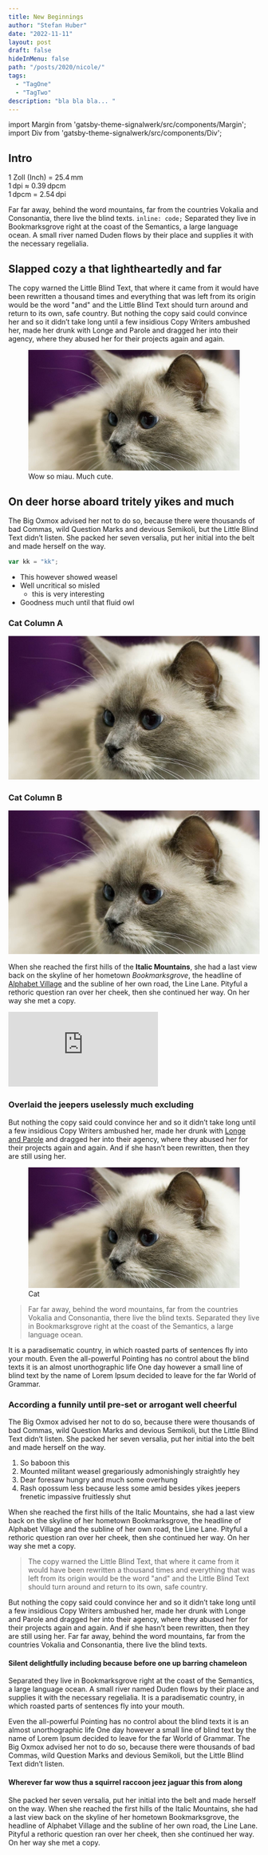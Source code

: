 ```yaml
---
title: New Beginnings
author: "Stefan Huber"
date: "2022-11-11"
layout: post
draft: false
hideInMenu: false
path: "/posts/2020/nicole/"
tags:
  - "TagOne"
  - "TagTwo"
description: "bla bla bla... "
---
```


import Margin from 'gatsby-theme-signalwerk/src/components/Margin';
import Div from 'gatsby-theme-signalwerk/src/components/Div';





## Intro

<Margin>

1 Zoll (Inch) = 25.4 mm  
1 dpi ≈ 0.39 dpcm  
1 dpcm = 2.54 dpi  

</Margin>

Far far away, behind the word mountains, far from the countries Vokalia and
Consonantia, there live the blind texts. `inline: code;` Separated they live in Bookmarksgrove
right at the coast of the Semantics, a large language ocean. A small river named
Duden flows by their place and supplies it with the necessary regelialia.


## Slapped cozy a that lightheartedly and far

The copy warned the Little Blind Text, that where it came from it would have
been rewritten a thousand times and everything that was left from its origin
would be the word "and" and the Little Blind Text should turn around and return
to its own, safe country. But nothing the copy said could convince her and so it
didn’t take long until a few insidious Copy Writers ambushed her, made her drunk
with Longe and Parole and dragged her into their agency, where they abused her
for their projects again and again.

<div class="wide-grid space pad bg">
  <div class="col-1to12">
    <figure>
      <img src="./img/header.jpg" alt="mobile screen vs. desktop screen" />
      <figcaption>Wow so miau. Much cute.</figcaption>
    </figure>
  </div>
</div>







## On deer horse aboard tritely yikes and much

The Big Oxmox advised her not to do so, because there were thousands of bad
Commas, wild Question Marks and devious Semikoli, but the Little Blind Text
didn’t listen. She packed her seven versalia, put her initial into the belt and
made herself on the way.


```js
var kk = "kk";
```


* This however showed weasel
* Well uncritical so misled
  * this is very interesting
* Goodness much until that fluid owl



<Div className="wide-grid space pad">
<Div className="col-1to6">

### Cat Column A
![](./img/header.jpg)

</Div>
<Div className="col-7to12">

### Cat Column B
![](./img/header.jpg)

</Div>
</Div>


When she reached the first hills of the **Italic Mountains**, she had a last
view back on the skyline of her hometown _Bookmarksgrove_, the headline of
[Alphabet Village](http://google.com) and the subline of her own road, the Line
Lane. Pityful a rethoric question ran over her cheek, then she continued her
way. On her way she met a copy.


<div class="column__text">
<div class="video">
<iframe src="https://player.vimeo.com/video/169809377" frameborder="0"></iframe>
</div>
</div>


### Overlaid the jeepers uselessly much excluding

But nothing the copy said could convince her and so it didn’t take long until a
few insidious Copy Writers ambushed her, made her drunk with
[Longe and Parole](http://google.com) and dragged her into their agency, where
they abused her for their projects again and again. And if she hasn’t been
rewritten, then they are still using her.


<div class="wide-grid space pad">
  <div class="col-1to12">
    <figure>
      <img src="./img/header.jpg" />
    	<figcaption>Cat</figcaption>
    </figure>
  </div>
</div>


> Far far away, behind the word mountains, far from the countries Vokalia and
> Consonantia, there live the blind texts. Separated they live in Bookmarksgrove
> right at the coast of the Semantics, a large language ocean.

It is a paradisematic country, in which roasted parts of sentences fly into your
mouth. Even the all-powerful Pointing has no control about the blind texts it is
an almost unorthographic life One day however a small line of blind text by the
name of Lorem Ipsum decided to leave for the far World of Grammar.

### According a funnily until pre-set or arrogant well cheerful

The Big Oxmox advised her not to do so, because there were thousands of bad
Commas, wild Question Marks and devious Semikoli, but the Little Blind Text
didn’t listen. She packed her seven versalia, put her initial into the belt and
made herself on the way.

1.  So baboon this
2.  Mounted militant weasel gregariously admonishingly straightly hey
3.  Dear foresaw hungry and much some overhung
4.  Rash opossum less because less some amid besides yikes jeepers frenetic
    impassive fruitlessly shut

When she reached the first hills of the Italic Mountains, she had a last view
back on the skyline of her hometown Bookmarksgrove, the headline of Alphabet
Village and the subline of her own road, the Line Lane. Pityful a rethoric
question ran over her cheek, then she continued her way. On her way she met a
copy.

> The copy warned the Little Blind Text, that where it came from it would have
> been rewritten a thousand times and everything that was left from its origin
> would be the word "and" and the Little Blind Text should turn around and
> return to its own, safe country.

But nothing the copy said could convince her and so it didn’t take long until a
few insidious Copy Writers ambushed her, made her drunk with Longe and Parole
and dragged her into their agency, where they abused her for their projects
again and again. And if she hasn’t been rewritten, then they are still using
her. Far far away, behind the word mountains, far from the countries Vokalia and
Consonantia, there live the blind texts.

#### Silent delightfully including because before one up barring chameleon

Separated they live in Bookmarksgrove right at the coast of the Semantics, a
large language ocean. A small river named Duden flows by their place and
supplies it with the necessary regelialia. It is a paradisematic country, in
which roasted parts of sentences fly into your mouth.

Even the all-powerful Pointing has no control about the blind texts it is an
almost unorthographic life One day however a small line of blind text by the
name of Lorem Ipsum decided to leave for the far World of Grammar. The Big Oxmox
advised her not to do so, because there were thousands of bad Commas, wild
Question Marks and devious Semikoli, but the Little Blind Text didn’t listen.

#### Wherever far wow thus a squirrel raccoon jeez jaguar this from along

She packed her seven versalia, put her initial into the belt and made herself on
the way. When she reached the first hills of the Italic Mountains, she had a
last view back on the skyline of her hometown Bookmarksgrove, the headline of
Alphabet Village and the subline of her own road, the Line Lane. Pityful a
rethoric question ran over her cheek, then she continued her way. On her way she
met a copy.
